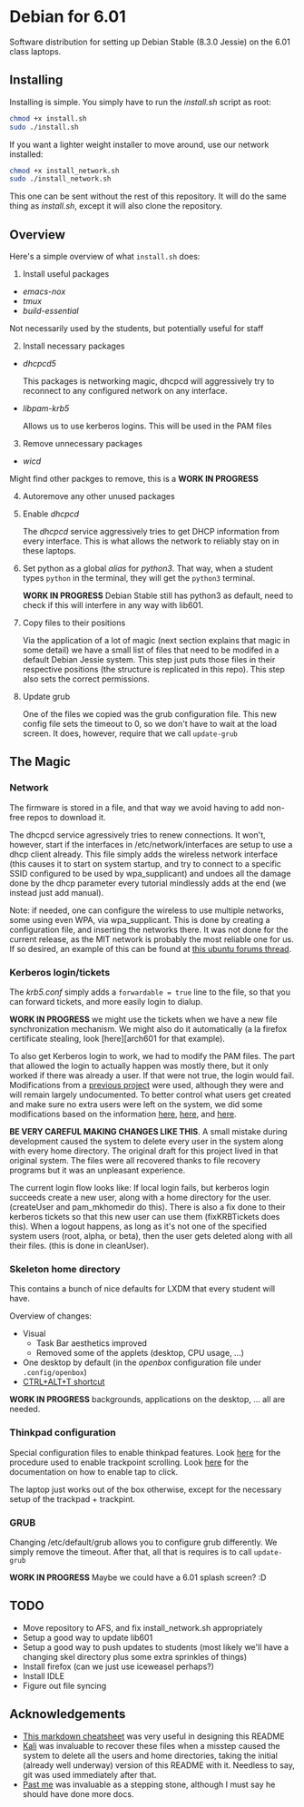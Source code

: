 Debian for 6.01
===============

Software distribution for setting up Debian Stable (8.3.0 Jessie) on the 6.01 class laptops.

Installing
----------

Installing is simple. You simply have to run the *install.sh* script as root:

```bash
chmod +x install.sh
sudo ./install.sh
```

If you want a lighter weight installer to move around, use our network installed:

```bash
chmod +x install_network.sh
sudo ./install_network.sh
```

This one can be sent without the rest of this repository. It will do the same thing as *install.sh*,
except it will also clone the repository.

Overview
--------

Here's a simple overview of what `install.sh` does:

1. Install useful packages
  * *emacs-nox*
  * *tmux*
  * *build-essential*

   Not necessarily used by the students, but potentially useful for staff

2. Install necessary packages
  * *dhcpcd5*

     This packages is networking magic, dhcpcd will
     aggressively try to reconnect to any configured network on any interface.

  * *libpam-krb5*

     Allows us to use kerberos logins. This will be used in the PAM files

3. Remove unnecessary packages
  * *wicd*

   Might find other packges to remove, this is a **WORK IN PROGRESS**

4. Autoremove any other unused packages
5. Enable *dhcpcd*

   The *dhcpcd* service aggressively tries to get DHCP information from every interface. This is what allows the network to reliably stay on in these laptops.

6. Set python as a global *alias* for *python3*. That way, when a student types `python` in the terminal, they will get the `python3` terminal.

   **WORK IN PROGRESS** Debian Stable still has python3 as default, need to check if this will interfere in any way with lib601.

7. Copy files to their positions

   Via the application of a lot of magic (next section explains that magic in some detail) we have a small list of files that need to be modifed
   in a default Debian Jessie system. This step just puts those files in their respective positions (the structure is replicated in this repo).
   This step also sets the correct permissions.

8. Update grub

   One of the files we copied was the grub configuration file. This new config file sets the timeout to 0, so we don't have to wait at the load screen.
   It does, however, require that we call `update-grub`


The Magic
---------

### Network

The firmware is stored in a file, and that way we avoid having to add non-free repos to download it.

The dhcpcd service agressively tries to renew connections. It won't, however, start if the interfaces in /etc/network/interfaces are setup to
use a dhcp client already. This file simply adds the wireless network interface (this causes it to start on system startup, and try to connect
to a specific SSID configured to be used by wpa_supplicant) and undoes all the damage done by the dhcp parameter every tutorial mindlessly adds
at the end (we instead just add manual).

Note: if needed, one can configure the wireless to use multiple networks, some using even WPA, via wpa_supplicant. This is done by creating a
configuration file, and inserting the networks there. It was not done for the current release, as the MIT network is probably the most reliable
one for us. If so desired, an example of this can be found at [this ubuntu forums thread][wireless].

### Kerberos login/tickets

The *krb5.conf* simply adds a `forwardable = true` line to the file, so that you can forward tickets, and more easily login to dialup.

**WORK IN PROGRESS** we might use the tickets when we have a new file synchronization mechanism. We might also do it automatically (a la firefox
certificate stealing, look [here][arch601 for that example).

To also get Kerberos login to work, we had to modify the PAM files. The part that allowed the login to actually happen was mostly there, but it only worked if there was already a user. If that were not true, the login would fail. Modifications from a [previous project][arch601] were used, although they were and will remain largely undocumented. To better control what users get created and make sure no extra users were left on the system, we did some modifications based on the information [here][pam_unsuccessful_login], [here][pam_guide], and [here][pam_exec_man].

**BE VERY CAREFUL MAKING CHANGES LIKE THIS**. A small mistake during development caused the system to delete every user in the system along with every home directory. The original draft for this project lived in that original system. The files were all recovered thanks to file recovery programs but it was an unpleasant experience.

The current login flow looks like:
If local login fails, but kerberos login succeeds create a new user, along with a home directory for the user. (createUser and pam_mkhomedir do this). There is also a fix done to their kerberos tickets so that this new user can use them (fixKRBTickets does this).
When a logout happens, as long as it's not one of the specified system users (root, alpha, or beta), then the user gets deleted along with all their files. (this is done in cleanUser).

### Skeleton home directory

This contains a bunch of nice defaults for LXDM that every student will have.

Overview of changes:
* Visual
  * Task Bar aesthetics improved
  * Removed some of the applets (desktop, CPU usage, ...)
* One desktop by default (in the *openbox* configuration file under `.config/openbox`)
* [CTRL+ALT+T shortcut][keybind]

**WORK IN PROGRESS** backgrounds, applications on the desktop, ... all are needed.

### Thinkpad configuration

Special configuration files to enable thinkpad features. Look [here][debiantrack] for the procedure used to enable trackpoint scrolling.
Look [here][debiantap] for the documentation on how to enable tap to click.

The laptop just works out of the box otherwise, except for the necessary setup of the trackpad + trackpint.

### GRUB

Changing /etc/default/grub allows you to configure grub differently. We simply remove the timeout. After that, all that is requires is to call `update-grub`

**WORK IN PROGRESS** Maybe we could have a 6.01 splash screen? :D

TODO
----

* Move repository to AFS, and fix install_network.sh appropriately
* Setup a good way to update lib601
* Setup a good way to push updates to students (most likely we'll have a changing skel directory plus some extra sprinkles of things)
* Install firefox (can we just use iceweasel perhaps?)
* Install IDLE
* Figure out file syncing

Acknowledgements
----------------

* [This markdown cheatsheet][md_guide] was very useful in designing this README
* [Kali][kali] was invaluable to recover these files when a misstep caused the system to delete all the users and home directories, taking the initial (already well underway) version of this README with it. Needless to say, git was used immediately after that.
* [Past me][arch601] was invaluable as a stepping stone, although I must say he should have done more docs.

[wireless]: http://ubuntuforums.org/showthread.php?t=1238387 "[SOLVED] Using /etc/network/interfaces to Connect with Two Different Networks"
[pam_unsuccessful_login]: http://unix.stackexchange.com/questions/87225/pam-action-on-unsuccessful-login "pam: action on (unsuccessful) login"
[pam_guide]: http://aplawrence.com/Basics/understandingpam.html "Understanding PAM Authentication and Security"
[pam_exec_man]: http://linux.die.net/man/8/pam_exec "pam_exec(8) - Linux Man Page"
[md_guide]: https://github.com/adam-p/markdown-here/wiki/Markdown-Cheatsheet "Markdown Cheatsheet"
[kali]: https://www.kali.org/ "Kali Linux"
[arch601]: https://github.com/Cynary/distro6.01/ "6.01 Arch Distribution"
[debiantrack]: https://wiki.debian.org/InstallingDebianOn/Thinkpad/Trackpoint "InstallingDebianOn/Thinkpad/Trackpoint"
[debiantap]: https://wiki.debian.org/SynapticsTouchpad#System-wide_configuration "SynapticsTouchpad"
[keybind]: http://askubuntu.com/questions/370304/xf86-keybinds-in-openbox "keyboard - XF86 keybinds in Openbox"
